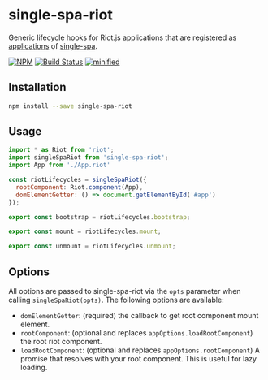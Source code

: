 # single-spa-riot

Generic lifecycle hooks for Riot.js applications that are registered as [applications](https://github.com/CanopyTax/single-spa/blob/master/docs/applications.md#registered-applications) of [single-spa](https://github.com/CanopyTax/single-spa).

[![NPM](https://img.shields.io/npm/v/single-spa-riot.svg)](https://www.npmjs.com/package/single-spa-riot)
[![Build Status](https://travis-ci.org/ariesjia/single-spa-riot.svg?branch=master)](https://travis-ci.org/ariesjia/single-spa-riot)
[![minified](https://badgen.net/bundlephobia/min/single-spa-riot)](https://bundlephobia.com/result?p=single-spa-riot)

## Installation
```sh
npm install --save single-spa-riot
```

## Usage

```js
import * as Riot from 'riot';
import singleSpaRiot from 'single-spa-riot';
import App from './App.riot'

const riotLifecycles = singleSpaRiot({
  rootComponent: Riot.component(App),
  domElementGetter: () => document.getElementById('#app')
});

export const bootstrap = riotLifecycles.bootstrap;

export const mount = riotLifecycles.mount;

export const unmount = riotLifecycles.unmount;
```

## Options

All options are passed to single-spa-riot via the `opts` parameter when calling `singleSpaRiot(opts)`. The following options are available:

- `domElementGetter`: (required) the callback to get root component mount element.
- `rootComponent`: (optional and replaces `appOptions.loadRootComponent`) the root riot component.
- `loadRootComponent`: (optional and replaces `appOptions.rootComponent`) A promise that resolves with your root component. This is useful for lazy loading.
